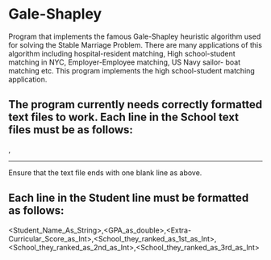 # Gale-Shapley
Program that implements the famous Gale-Shapley heuristic algorithm used for solving the Stable Marriage Problem. There are many applications of this algorithm including hospital-resident matching, High school-student matching in NYC, Employer-Employee matching, US Navy sailor- boat matching etc. This program implements the high school-student matching application. 

The program currently needs correctly formatted text files to work. Each line in the School text files must be as follows:
------------------------------------------------
<Name as a String>,<Alpha weight as a double> 

------------------------------------------------
Ensure that the text file ends with one blank line as above.

Each line in the Student line must be formatted as follows:
------------------------------------------------
<Student_Name_As_String>,<GPA_as_double>,<Extra-Curricular_Score_as_Int>,<School_they_ranked_as_1st_as_Int>,<School_they_ranked_as_2nd_as_Int>,<School_they_ranked_as_3rd_as_Int>

